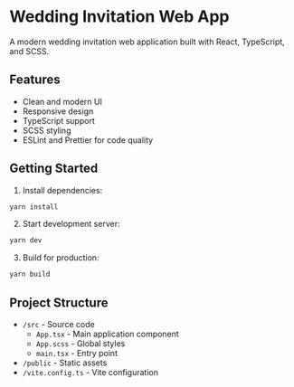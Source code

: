 # Wedding Invitation Web App

A modern wedding invitation web application built with React, TypeScript, and SCSS.

## Features

- Clean and modern UI
- Responsive design
- TypeScript support
- SCSS styling
- ESLint and Prettier for code quality

## Getting Started

1. Install dependencies:
```bash
yarn install
```

2. Start development server:
```bash
yarn dev
```

3. Build for production:
```bash
yarn build
```

## Project Structure

- `/src` - Source code
  - `App.tsx` - Main application component
  - `App.scss` - Global styles
  - `main.tsx` - Entry point
- `/public` - Static assets
- `/vite.config.ts` - Vite configuration
